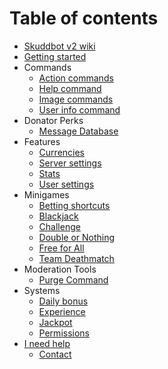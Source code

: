 # Table of contents

* [Skuddbot v2 wiki](README.md)
* [Getting started](getting-started.md)
* Commands
    * [Action commands](/Commands/action-commands.md)
    * [Help command](/Commands/help-command.md)
    * [Image commands](/Commands/image-commands.md)
    * [User info command](/Commands/user-info-command.md)
* Donator Perks
    * [Message Database](/DonatorPerks/message-database.md)
* Features
    * [Currencies](/Features/currencies.md)
    * [Server settings](/Features/server-settings.md)
    * [Stats](/Features/stats.md)
    * [User settings](/Features/user-settings.md)
* Minigames
    * [Betting shortcuts](/Minigames/betting-shortcuts.md)
    * [Blackjack](/Minigames/blackjack.md)
    * [Challenge](/Minigames/challenge.md)
    * [Double or Nothing](/Minigames/double-or-nothing.md)
    * [Free for All](/Minigames/free-for-all.md)
    * [Team Deathmatch](/Minigames/team-deathmatch.md)
* Moderation Tools
    * [Purge Command](ModerationTools/purge.md)
* Systems
    * [Daily bonus](/Systems/daily-bonus.md)
    * [Experience](/Systems/experience.md)
    * [Jackpot](/Systems/jackpot.md)
    * [Permissions](/Systems/permissions.md)
* [I need help](/Help/i-need-help.md)
  * [Contact](/Help/contact.md)

